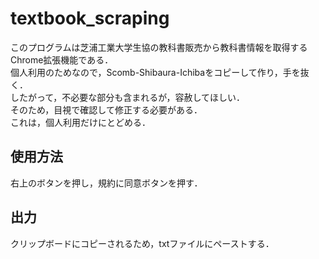 # textbook_scraping
このプログラムは芝浦工業大学生協の教科書販売から教科書情報を取得するChrome拡張機能である．  
個人利用のためなので，Scomb-Shibaura-Ichibaをコピーして作り，手を抜く．   
したがって，不必要な部分も含まれるが，容赦してほしい．  
そのため，目視で確認して修正する必要がある．  
これは，個人利用だけにとどめる．  
 
## 使用方法
右上のボタンを押し，規約に同意ボタンを押す．

## 出力
クリップボードにコピーされるため，txtファイルにペーストする．
